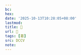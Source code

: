 ```yaml
---
bc:
hex:
date: '2025-10-13T10:28:05+08:00'
lastmod:
title: 􄳃
url: 􄳃
tags: [𦳝]
src: DCCV
note:
---
```

